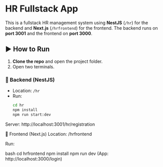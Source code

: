 # HR Fullstack App

This is a fullstack HR management system using **NestJS** (`/hr`) for the backend and **Next.js** (`/hrfrontend`) for the frontend. The backend runs on **port 3001** and the frontend on **port 3000**.

## ▶️ How to Run

1. **Clone the repo** and open the project folder.
2. Open two terminals.

### 🧠 Backend (NestJS)
- Location: `/hr`
- Run:
  ```bash
  cd hr
  npm install
  npm run start:dev
Server: http://localhost:3001/hr/registration

🎯 Frontend (Next.js)
Location: /hrfrontend

Run:

bash
cd hrfrontend
npm install
npm run dev
(App: http://localhost:3000/login)
